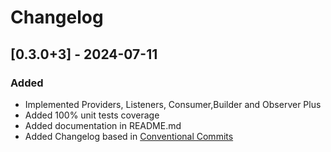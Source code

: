 # Changelog

## [0.3.0+3] - 2024-07-11

### Added

- Implemented Providers, Listeners, Consumer,Builder and Observer Plus
- Added 100% unit tests coverage
- Added documentation in README.md
- Added Changelog based in [Conventional Commits](https://www.conventionalcommits.org/en/v1.0.0/)

<!-- # Changelog

All notable changes to this project will be documented in this file.

The format is based on [Keep a Changelog](https://keepachangelog.com/en/1.0.0/) and adheres to the [Conventional Commits](https://www.conventionalcommits.org/en/v1.0.0/) pattern.

## [Unreleased]

### Added

- Initial project setup

### Changed

- Updated dependencies

### Fixed

- Fixed bug Y -->
